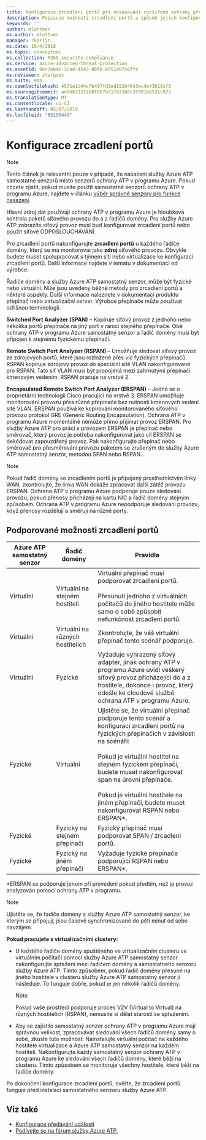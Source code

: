 ```yaml
---
title: Konfigurace zrcadlení portů při nasazování rozšířené ochrany před internetovými útoky pro Azure | Dokumentace Microsoftu
description: Popisuje možnosti zrcadlení portů a způsob jejich konfigurace pro služby Azure ATP
keywords: ''
author: mlottner
ms.author: mlottner
manager: rkarlin
ms.date: 10/4/2018
ms.topic: conceptual
ms.collection: M365-security-compliance
ms.service: azure-advanced-threat-protection
ms.assetid: 9ec7eb4c-3cad-4543-bbf0-b951d8fc8ffe
ms.reviewer: itargoet
ms.suite: ems
ms.openlocfilehash: 4571e1d44c7b497fd3ed19264643ec4b436191f5
ms.sourcegitcommit: ae9db212f268f067b217d33b0c3f991b6531c975
ms.translationtype: MT
ms.contentlocale: cs-CZ
ms.lasthandoff: 05/07/2019
ms.locfileid: "65195449"
---
```

# <a name="configure-port-mirroring"></a>Konfigurace zrcadlení portů
> [!NOTE] 
> Tento článek je relevantní pouze v případě, že nasazení služby Azure ATP samostatné senzorů místo senzorů ochrany ATP v programu Azure. Pokud chcete zjistit, pokud musíte použít samostatné senzorů ochrany ATP v programu Azure, najdete v článku [výběr správné senzory pro funkce nasazení](atp-capacity-planning.md#choosing-the-right-sensor-type-for-your-deployment).
 
Hlavní zdroj dat používají ochrany ATP v programu Azure je hloubková kontrola paketů síťového provozu do a z řadičů domény. Pro služby Azure ATP zobrazíte síťový provoz musí buď konfigurovat zrcadlení portů nebo použít síťové ODPOSLOUCHÁVÁNÍ.

Pro zrcadlení portů nakonfigurujte **zrcadlení portů** u každého řadiče domény, který se má monitorovat jako **zdroj** síťového provozu. Obvykle budete muset spolupracovat s týmem sítí nebo virtualizace ke konfiguraci zrcadlení portů.
Další informace najdete v tématu v dokumentaci od výrobce.

Řadiče domény a služby Azure ATP samostatný senzor, může být fyzické nebo virtuální. Níže jsou uvedeny běžné metody pro zrcadlení portů a některé aspekty. Další informace naleznete v dokumentaci produktu přepínač nebo virtualizační server. Výrobce přepínače může používat odlišnou terminologii.

**Switched Port Analyzer (SPAN)** – Kopíruje síťový provoz z jednoho nebo několika portů přepínače na jiný port v rámci stejného přepínače. Obě ochrany ATP v programu Azure samostatný senzor a řadič domény musí být připojen k stejnému fyzickému přepínači.

**Remote Switch Port Analyzer (RSPAN)** – Umožňuje sledovat síťový provoz ze zdrojových portů, které jsou rozložené přes víc fyzických přepínačů. RSPAN kopíruje zdrojový provoz do speciální sítě VLAN nakonfigurované pro RSPAN. Tato síť VLAN musí být propojená mezi zahrnutými přepínači kmenovým vedením. RSPAN pracuje na vrstvě 2.

**Encapsulated Remote Switch Port Analyzer (ERSPAN)** – Jedná se o proprietární technologii Cisco pracující na vrstvě 3. ERSPAN umožňuje monitorování provozu přes různé přepínače bez nutnosti kmenových vedení sítě VLAN. ERSPAN používá ke kopírování monitorovaného síťového provozu protokol GRE (Generic Routing Encapsulation). Ochrana ATP v programu Azure momentálně nemůže přímo přijímat provoz ERSPAN. Pro služby Azure ATP pro práci s provozem ERSPAN je přepínač nebo směrovač, který provoz je potřeba nakonfigurovat jako cíl ERSPAN se dekódovat zapouzdřený provoz. Pak nakonfigurujte přepínač nebo směrovač pro přesměrování provozu paketem se zrušeným do služby Azure ATP samostatný senzor, metodou SPAN nebo RSPAN.

> [!NOTE]
> Pokud řadič domény se zrcadlením portů je připojený prostřednictvím linky WAN, zkontrolujte, že linka WAN dokáže zpracovat další zátěž provozu ERSPAN.
> Ochrana ATP v programu Azure podporuje pouze sledování provozu, pokud přenosy přicházejí na kartu NIC a řadič domény stejným způsobem. Ochrana ATP v programu Azure nepodporuje sledování provozu, když přenosy rozdělují a směřují na různé porty.

## <a name="supported-port-mirroring-options"></a>Podporované možnosti zrcadlení portů

|Azure ATP samostatný senzor|Řadič domény|Pravidla|
|---------------|---------------------|------------------|
|Virtuální|Virtuální na stejném hostiteli|Virtuální přepínač musí podporovat zrcadlení portů.<br /><br />Přesunutí jednoho z virtuálních počítačů do jiného hostitele může samo o sobě způsobit nefunkčnost zrcadlení portů.|
|Virtuální|Virtuální na různých hostitelích|Zkontrolujte, že váš virtuální přepínač tento scénář podporuje.|
|Virtuální|Fyzické|Vyžaduje vyhrazený síťový adaptér, jinak ochrany ATP v programu Azure uvidí veškerý síťový provoz přicházející do a z hostitele, dokonce i provoz, který odešle ke cloudové službě ochrana ATP v programu Azure.|
|Fyzické|Virtuální|Ujistěte se, že virtuální přepínač podporuje tento scénář a konfiguraci zrcadlení portů na fyzických přepínačích v závislosti na scénáři:<br /><br />Pokud je virtuální hostitel na stejném fyzickém přepínači, budete muset nakonfigurovat span na úrovni přepínače.<br /><br />Pokud je virtuální hostitele na jiném přepínači, budete muset nakonfigurovat RSPAN nebo ERSPAN&#42;.|
|Fyzické|Fyzický na stejném přepínači|Fyzický přepínač musí podporovat SPAN / zrcadlení portů.|
|Fyzické|Fyzický na jiném přepínači|Vyžaduje fyzické přepínače podporující RSPAN nebo ERSPAN&#42;.|

&#42;ERSPAN se podporuje jenom při provedení pokud předtím, než je provoz analyzován pomocí ochrany ATP v programu.

> [!NOTE]
> Ujistěte se, že řadiče domény a služby Azure ATP samostatný senzor, ke kterým se připojují, jsou časově synchronizované do pěti minut od sebe navzájem.

**Pokud pracujete s virtualizačními clustery:**

- U každého řadiče domény spuštěného ve virtualizačním clusteru ve virtuálním počítači pomocí služby Azure ATP samostatný senzor nakonfigurujte spřažení mezi řadičem domény a samostatného senzoru služby Azure ATP. Tímto způsobem, pokud řadič domény přesune na jiného hostitele v clusteru služby Azure ATP samostatný senzor ji následuje. To funguje dobře, pokud je jen několik řadičů domény.

  > [!NOTE]
  > Pokud vaše prostředí podporuje proces V2V (Virtual to Virtual) na různých hostitelích (RSPAN), nemusíte si dělat starosti se spřažením.
 
- Aby se zajistilo samostatný senzor ochrany ATP v programu Azure mají správnou velikost, zpracovávat sledování všech řadičů domény samy o sobě, zkuste tuto možnost: Nainstalujte virtuální počítač na každého hostitele virtualizace a Azure ATP samostatný senzor na každém hostiteli. Nakonfigurujte každý samostatný senzor ochrany ATP v programu Azure ke sledování všech řadičů domény, které běží na clusteru. Tímto způsobem se monitoruje všechny hostitele, které běží na řadiče domény.

Po dokončení konfigurace zrcadlení portů, ověřte, že zrcadlení portů funguje před instalací samostatného senzoru služby Azure ATP.

## <a name="see-also"></a>Viz také
- [Konfigurace předávání událostí](configure-event-forwarding.md)
- [Podívejte se na fórum služby Azure ATP.](https://aka.ms/azureatpcommunity)

